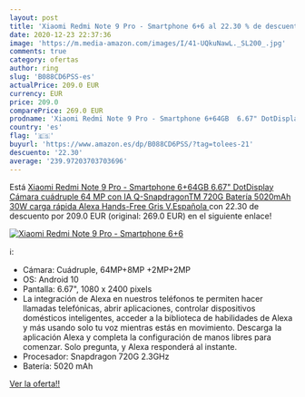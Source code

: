 ```yaml
---
layout: post
title: 'Xiaomi Redmi Note 9 Pro - Smartphone 6+6 al 22.30 % de descuento'
date: 2020-12-23 22:37:36
image: 'https://m.media-amazon.com/images/I/41-UQkuNawL._SL200_.jpg'
comments: true
category: ofertas
author: ring
slug: 'B088CD6PSS-es'
actualPrice: 209.0 EUR
currency: EUR
price: 209.0
comparePrice: 269.0 EUR
prodname: 'Xiaomi Redmi Note 9 Pro - Smartphone 6+64GB  6.67" DotDisplay  Cámara cuádruple 64 MP con IA  Q-SnapdragonTM 720G  Batería 5020mAh  30W carga rápida   Alexa Hands-Free  Gris  V.Española '
country: 'es'
flag: '🇪🇸'
buyurl: 'https://www.amazon.es/dp/B088CD6PSS/?tag=tolees-21'
descuento: '22.30'
average: '239.97203703703696'
---
```


Está [Xiaomi Redmi Note 9 Pro - Smartphone 6+64GB  6.67" DotDisplay  Cámara cuádruple 64 MP con IA  Q-SnapdragonTM 720G  Batería 5020mAh  30W carga rápida   Alexa Hands-Free  Gris  V.Española ](https://www.amazon.es/dp/B088CD6PSS/?tag=tolees-21) con 22.30 de descuento por 209.0 EUR (original: 269.0 EUR) en el siguiente enlace!

[![Xiaomi Redmi Note 9 Pro - Smartphone 6+6](https://m.media-amazon.com/images/I/41-UQkuNawL._SL200_.jpg)](https://www.amazon.es/dp/B088CD6PSS/?tag=tolees-21)

ℹ️:

- Cámara: Cuádruple, 64MP+8MP +2MP+2MP
- OS: Android 10
- Pantalla: 6.67", 1080 x 2400 pixels
- La integración de Alexa en nuestros teléfonos te permiten hacer llamadas telefónicas, abrir aplicaciones, controlar dispositivos domésticos inteligentes, acceder a la biblioteca de habilidades de Alexa y más usando solo tu voz mientras estás en movimiento. Descarga la aplicación Alexa y completa la configuración de manos libres para comenzar. Solo pregunta, y Alexa responderá al instante.
- Procesador: Snapdragon 720G 2.3GHz
- Batería: 5020 mAh

[Ver la oferta!!](https://www.amazon.es/dp/B088CD6PSS/?tag=tolees-21)

